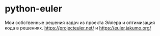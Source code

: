 # python-euler
Мои собственные решения задач из проекта Эйлера и оптимизация кода в решениях. https://projecteuler.net/ и https://euler.jakumo.org/
